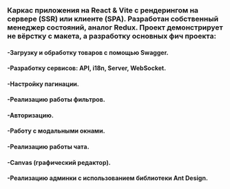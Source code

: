 ### Каркас приложения на React & Vite с рендерингом на сервере (SSR) или клиенте (SPA). Разработан собственный менеджер состояний, аналог Redux. Проект демонстрирует не вёрстку с макета, а разработку основных фич проекта:

#### -Загрузку и обработку товаров с помощью Swagger.
#### -Разработку сервисов: API, i18n, Server, WebSocket.
#### -Настройку пагинации.
#### -Реализацию работы фильтров.
#### -Авторизацию.
#### -Работу с модальными окнами.
#### -Реализацию работы чата.
#### -Canvas (графический редактор).
#### -Реализацию админки с использованием библиотеки Ant Design.
